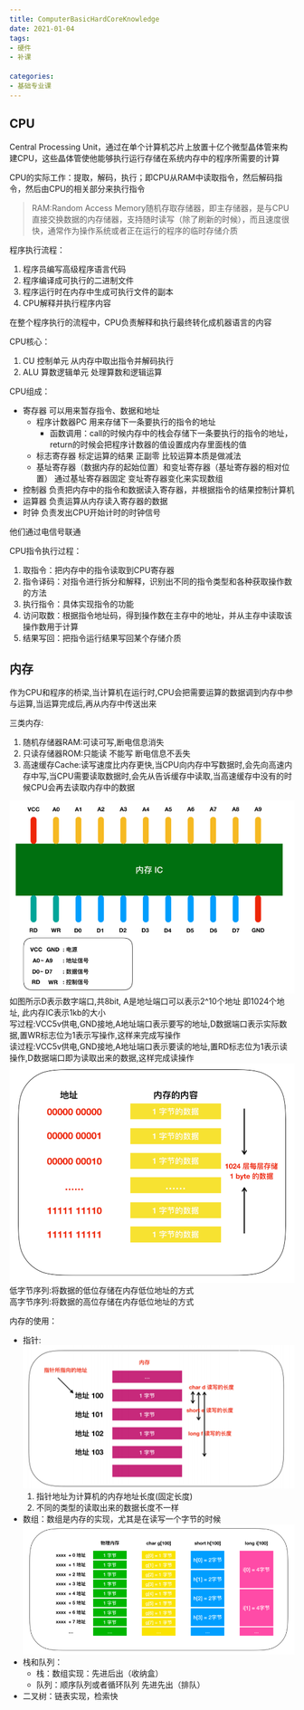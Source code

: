 ```yaml
---
title: ComputerBasicHardCoreKnowledge  
date: 2021-01-04  
tags:
- 硬件
- 补课 
  
categories:
- 基础专业课
---
```


## CPU
Central Processing Unit，通过在单个计算机芯片上放置十亿个微型晶体管来构建CPU，这些晶体管使他能够执行运行存储在系统内存中的程序所需要的计算  

CPU的实际工作：提取，解码，执行；即CPU从RAM中读取指令，然后解码指令，然后由CPU的相关部分来执行指令
>RAM:Random Access Memory随机存取存储器，即主存储器，是与CPU直接交换数据的内存储器，支持随时读写（除了刷新的时候），而且速度很快，通常作为操作系统或者正在运行的程序的临时存储介质
 
程序执行流程： 
1. 程序员编写高级程序语言代码
2. 程序编译成可执行的二进制文件
3. 程序运行时在内存中生成可执行文件的副本
4. CPU解释并执行程序内容  

在整个程序执行的流程中，CPU负责解释和执行最终转化成机器语言的内容

CPU核心：
1. CU 控制单元 从内存中取出指令并解码执行
2. ALU 算数逻辑单元 处理算数和逻辑运算

CPU组成：
- 寄存器 可以用来暂存指令、数据和地址
  - 程序计数器PC 用来存储下一条要执行的指令的地址 
    - 函数调用：call的时候内存中的栈会存储下一条要执行的指令的地址，return的时候会把程序计数器的值设置成内存里面栈的值
  - 标志寄存器 标定运算的结果 正副零 比较运算本质是做减法 
  - 基址寄存器（数据内存的起始位置）和变址寄存器（基址寄存器的相对位置） 通过基址寄存器固定 变址寄存器变化来实现数组
- 控制器 负责把内存中的指令和数据读入寄存器，并根据指令的结果控制计算机
- 运算器 负责运算从内存读入寄存器的数据
- 时钟 负责发出CPU开始计时的时钟信号

他们通过电信号联通

CPU指令执行过程：
1. 取指令：把内存中的指令读取到CPU寄存器
2. 指令译码：对指令进行拆分和解释，识别出不同的指令类型和各种获取操作数的方法
3. 执行指令：具体实现指令的功能
4. 访问取数：根据指令地址码，得到操作数在主存中的地址，并从主存中读取该操作数用于计算
5. 结果写回：把指令运行结果写回某个存储介质

## 内存
作为CPU和程序的桥梁,当计算机在运行时,CPU会把需要运算的数据调到内存中参与运算,当运算完成后,再从内存中传送出来

三类内存:
  1. 随机存储器RAM:可读可写,断电信息消失
  2. 只读存储器ROM:只能读 不能写 断电信息不丢失
  3. 高速缓存Cache:读写速度比内存更快,当CPU向内存中写数据时,会先向高速内存中写,当CPU需要读取数据时,会先从告诉缓存中读取,当高速缓存中没有的时候CPU会再去读取内存中的数据
  
![内存IC图(集成电路图)][1]  
如图所示D表示数字端口,共8bit, A是地址端口可以表示2^10个地址 即1024个地址, 此内存IC表示1kb的大小  
写过程:VCC5v供电,GND接地,A地址端口表示要写的地址,D数据端口表示实际数据,置WR标志位为1表示写操作,这样来完成写操作  
读过程:VCC5v供电,GND接地,A地址端口表示要读的地址,置RD标志位为1表示读操作,D数据端口即为读取出来的数据,这样完成读操作  
![内存模型图][2]  
低字节序列:将数据的低位存储在内存低位地址的方式  
高字节序列:将数据的高位存储在内存低位地址的方式  

内存的使用：
  - 指针:  ![数据类型读写长度示意图][3]  
    1. 指针地址为计算机的内存地址长度(固定长度)
    2. 不同的类型的读取出来的数据长度不一样
  - 数组：数组是内存的实现，尤其是在读写一个字节的时候  ![内存读取图][4]
  - 栈和队列：
    - 栈：数组实现：先进后出（收纳盒）
    - 队列：顺序队列或者循环队列 先进先出（排队）
  - 二叉树：链表实现，检索快




[1]: /images/picture/内存IC图.png
[2]: /images/picture/内存模型图.png
[3]: /images/picture/数据类型读写长度示意图.png
[4]: /images/picture/内存读取图.png
